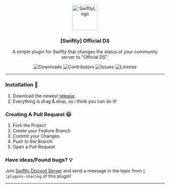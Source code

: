 <p align="center">
  <a href="https://github.com/swiftly-solution/officialds">
    <img src="https://cdn.swiftlycs2.net/swiftly-logo.png" alt="SwiftlyLogo" width="80" height="80">
  </a>

  <h3 align="center">[Swiftly] Official DS</h3>

  <p align="center">
    A simple plugin for Swiftly that changes the status of your community server to "Official DS".
    <br/>
  </p>
</p>

<p align="center">
  <img src="https://img.shields.io/github/downloads/swiftly-solution/officialds/total" alt="Downloads"> 
  <img src="https://img.shields.io/github/contributors/swiftly-solution/officialds?color=dark-green" alt="Contributors">
  <img src="https://img.shields.io/github/issues/swiftly-solution/officialds" alt="Issues">
  <img src="https://img.shields.io/github/license/swiftly-solution/officialds" alt="License">
</p>

---

### Installation 👀

1. Download the newest [release](https://github.com/swiftly-solution/officialds/releases).
2. Everything is drag & drop, so i think you can do it!

### Creating A Pull Request 😃

1. Fork the Project
2. Create your Feature Branch
3. Commit your Changes
4. Push to the Branch
5. Open a Pull Request

### Have ideas/Found bugs? 💡

Join [Swiftly Discord Server](https://swiftlycs2.net/discord) and send a message in the topic from `📕╎plugins-sharing` of this plugin!

---
